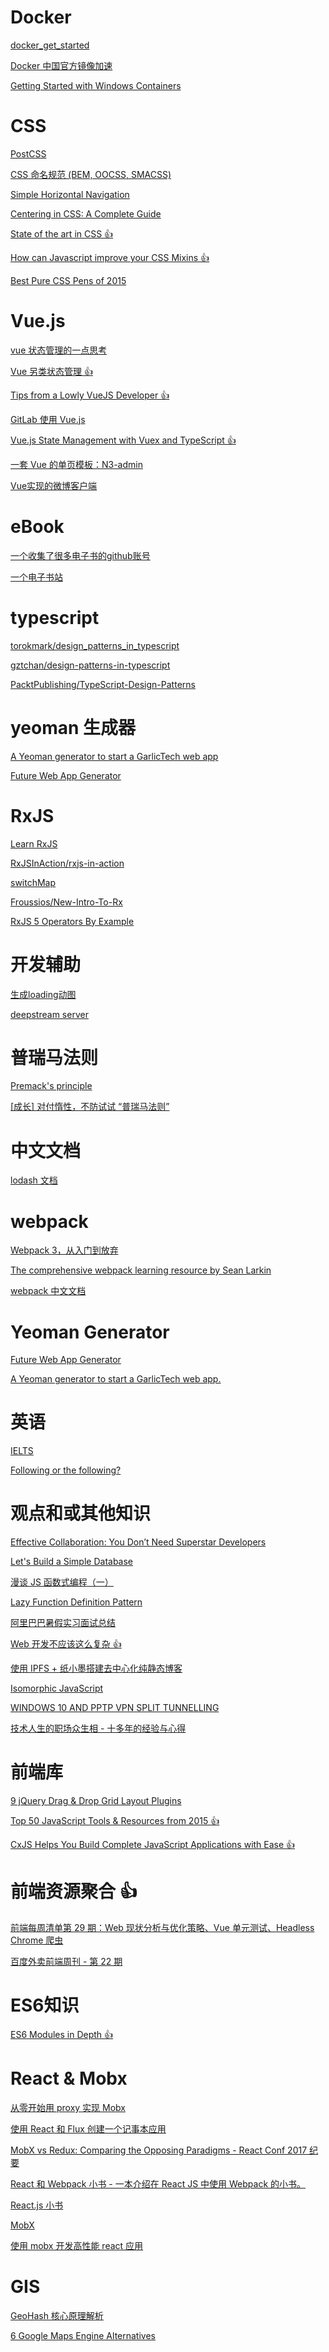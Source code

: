 
Docker
====
[docker_get_started](https://docs.docker.com/get-started/)

[Docker 中国官方镜像加速](https://www.docker-cn.com/registry-mirror)

[Getting Started with Windows Containers](https://blogs.msdn.microsoft.com/webdev/2017/09/07/getting-started-with-windows-containers/?utm_source=t.co&utm_medium=referral)


CSS
====
[PostCSS](https://github.com/postcss/postcss/blob/master/README.cn.md)

[CSS 命名规范 (BEM, OOCSS, SMACSS)](https://github.com/tonyzheng1990/tonyzheng1990.github.io/issues/11)
 
[Simple Horizontal Navigation](http://css-snippets.com/simple-horizontal-navigation/)

[Centering in CSS: A Complete Guide](https://css-tricks.com/centering-css-complete-guide/)

[State of the art in CSS 👍](https://medium.com/@bloomca/state-of-the-art-in-css-54df6b211d07)

[How can Javascript improve your CSS Mixins 👍](https://docs.google.com/presentation/d/1-weEYkLnfroTaSw4Zhh9oNKcso7ZrC6R6iczH4xeHc8/edit#slide=id.p)

[Best Pure CSS Pens of 2015](https://www.cssdesignawards.com/articles/best-pure-css-pens-of-2015/268/)


Vue.js
====
[vue 状态管理的一点思考](https://zhuanlan.zhihu.com/p/29237682?group_id=894230077968113664)

[Vue 另类状态管理 👍](https://github.com/kenberkeley/vue-state-management-alternative/blob/master/README-CN.md)

[Tips from a Lowly VueJS Developer 👍](https://medium.com/@denny.headrick/tips-from-a-lowly-vuejs-developer-381b6956aece)

[GitLab 使用 Vue.js](http://filipa.gitlab.io/vue_conf_2017/vue_gitlab_2017.pdf)

[Vue.js State Management with Vuex and TypeScript 👍](https://egghead.io/courses/write-type-safe-vuex-stores-with-typescript?utm_source=drip&utm_medium=email&utm_content=vue-stores-vuex-typescript&__s=gk9yubnhwxq2btusye3b)

[一套 Vue 的单页模板：N3-admin](http://blog.lxstart.net/2017/08/13/%E4%B8%80%E5%A5%97Vue%E7%9A%84%E5%8D%95%E9%A1%B5%E6%A8%A1%E6%9D%BF%EF%BC%9AN3-admin/)

[Vue实现的微博客户端](https://segmentfault.com/p/1210000009709286/read)

eBook
====
[一个收集了很多电子书的github账号](https://github.com/vaquarkhan/vaquarkhan)

[一个电子书站](http://books.tarsoit.com/)


typescript
====
[torokmark/design_patterns_in_typescript](https://github.com/torokmark/design_patterns_in_typescript)

[gztchan/design-patterns-in-typescript](https://github.com/gztchan/design-patterns-in-typescript)

[PacktPublishing/TypeScript-Design-Patterns](https://github.com/PacktPublishing/TypeScript-Design-Patterns) 
    
yeoman 生成器
====

[A Yeoman generator to start a GarlicTech web app](https://www.npmjs.com/package/generator-garlic-webapp) 

[Future Web App Generator](https://www.npmjs.com/package/generator-future-webapp)


RxJS
====
[Learn RxJS](https://www.learnrxjs.io/)

[RxJSInAction/rxjs-in-action](https://github.com/RxJSInAction/rxjs-in-action)

[switchMap](https://www.learnrxjs.io/operators/transformation/switchmap.html)

[Froussios/New-Intro-To-Rx](https://github.com/Froussios/New-Intro-To-Rx)


[RxJS 5 Operators By Example](https://gist.github.com/btroncone/d6cf141d6f2c00dc6b35#mergemap)

开发辅助
====
[生成loading动图](https://loading.io/)

[deepstream server](https://deepstreamhub.com/open-source/)


普瑞马法则
====
[Premack's principle](https://wwwand.com/en/Premack%27s_principle)

[[成长] 对付惰性，不防试试 “普瑞马法则”](https://www.douban.com/note/313767653/)


中文文档
====
[lodash 文档](http://www.css88.com/doc/lodash/4.15.0.html#_delayfunc-wait-args)

webpack
====
[Webpack 3，从入门到放弃](https://segmentfault.com/a/1190000010871559#articleHeader24)

[The comprehensive webpack learning resource by Sean Larkin](https://webpack.academy/)

[webpack 中文文档](https://doc.webpack-china.org/)


Yeoman Generator
====
[Future Web App Generator](https://www.npmjs.com/package/generator-future-webapp)

[A Yeoman generator to start a GarlicTech web app.](https://www.npmjs.com/package/generator-garlic-webapp)


英语
====

[IELTS](http://ielts-house.net/Ebook/IELTS/)

[Following or the following?](http://dictionary.cambridge.org/grammar/british-grammar/following-or-the-following?q=Following+or+the+following)

观点和或其他知识
====
[Effective Collaboration: You Don’t Need Superstar Developers](http://blog.lunarlogic.io/2017/effective-collaboration-superstar-developers/)

[Let's Build a Simple Database](https://cstack.github.io/db_tutorial/)

[漫谈 JS 函数式编程（一）](https://75team.com/post/js-functional-1)

[Lazy Function Definition Pattern](http://peter.michaux.ca/articles/lazy-function-definition-pattern)

[阿里巴巴暑假实习面试总结](http://www.ahonn.me/2017/03/16/alibaba-summer-internship-interview-summary/)

[Web 开发不应该这么复杂 👍](https://www.v2ex.com/t/299785)

[使用 IPFS + 纸小墨搭建去中心化纯静态博客](https://ipfs.io/ipns/QmcGzTiCfKvJAnW5D2P12XbvB8WjSNFDxZotwaZuLNb8ce/ink-blog-tool.html)

[Isomorphic JavaScript](http://isomorphic.net/)

[WINDOWS 10 AND PPTP VPN SPLIT TUNNELLING](https://www.tishenko.com/windows-10-and-pptp-vpn-split-tunnelling/)

[技术人生的职场众生相 - 十多年的经验与心得](http://www.cnblogs.com/unruledboy/)


前端库
====
[9 jQuery Drag & Drop Grid Layout Plugins](http://bashooka.com/coding/9-jquery-drag-drop-grid-layout-plugins/)

[Top 50 JavaScript Tools & Resources from 2015 👍](https://speckyboy.com/javascript-resources-2015/)

[CxJS Helps You Build Complete JavaScript Applications with Ease 👍](https://speckyboy.com/cxjs-build-complete-javascript-applications/)



前端资源聚合 👍
====
[前端每周清单第 29 期：Web 现状分析与优化策略、Vue 单元测试、Headless Chrome 爬虫](https://juejin.im/post/59ad1cef518825244012)

[百度外卖前端周刊 - 第 22 期](https://zhuanlan.zhihu.com/p/28655176?group_id=882935628579352576)


ES6知识
====
[ES6 Modules in Depth 👍](https://ponyfoo.com/articles/es6-modules-in-depth)


React & Mobx
====
[从零开始用 proxy 实现 Mobx](https://zhuanlan.zhihu.com/p/27097547)

[使用 React 和 Flux 创建一个记事本应用](https://zhuanlan.zhihu.com/p/19934725?columnSlug=FrontendMagazine)

[MobX vs Redux: Comparing the Opposing Paradigms - React Conf 2017 纪要](https://zhuanlan.zhihu.com/p/25989654)

[React 和 Webpack 小书 - 一本介绍在 React JS 中使用 Webpack 的小书。](https://www.gitbook.com/book/wohugb/react-webpack-cookbook/details)

[React.js 小书](http://huziketang.com/books/react/lesson1)

[MobX](http://cn.mobx.js.org/)

[使用 mobx 开发高性能 react 应用](http://foio.github.io/mobx-react/)

GIS
====
[GeoHash 核心原理解析](http://blog.jobbole.com/80633/)

[6 Google Maps Engine Alternatives](https://blog.safe.com/2015/01/6-google-maps-engine-alternatives/?utm_source=safe&utm_medium=email&utm_campaign=esri-google-webinar-2015&elq=8c14a907b6444b788fa9b49f6d02612e&elqCampaignId=300)